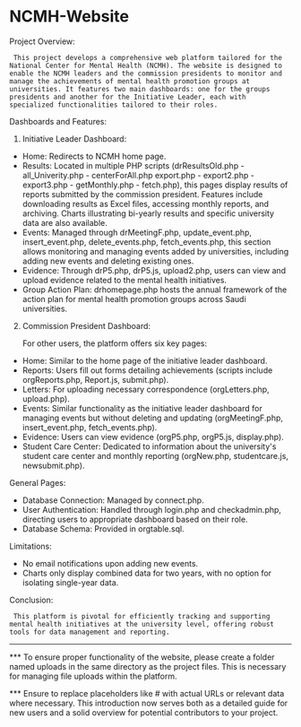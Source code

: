 # NCMH-Website

Project Overview:

     This project develops a comprehensive web platform tailored for the National Center for Mental Health (NCMH). The website is designed to enable the NCMH leaders and the commission presidents to monitor and manage the achievements of mental health promotion groups at universities. It features two main dashboards: one for the groups presidents and another for the Initiative Leader, each with specialized functionalities tailored to their roles.

Dashboards and Features:
1. Initiative Leader Dashboard:

- Home: Redirects to NCMH home page.
- Results: Located in multiple PHP scripts (drResultsOld.php - all_Univerity.php - centerForAll.php export.php - export2.php - export3.php - getMonthly.php - fetch.php), this pages display results of reports submitted by the commission president. Features include downloading results as Excel files, accessing monthly reports, and archiving. Charts illustrating bi-yearly results and specific university data are also available.
- Events: Managed through drMeetingF.php, update_event.php, insert_event.php, delete_events.php, fetch_events.php, this section allows monitoring and managing events added by universities, including adding new events and deleting existing ones.
- Evidence: Through drP5.php, drP5.js, upload2.php, users can view and upload evidence related to the mental health initiatives.
- Group Action Plan: drhomepage.php hosts the annual framework of the action plan for mental health promotion groups across Saudi universities.

2. Commission President Dashboard:

     For other users, the platform offers six key pages:

- Home: Similar to the home page of the  initiative leader dashboard.
- Reports: Users fill out forms detailing achievements (scripts include orgReports.php, Report.js, submit.php).
- Letters: For uploading necessary correspondence (orgLetters.php, upload.php).
- Events: Similar functionality as the initiative leader dashboard for managing events but without deleting and updating (orgMeetingF.php, insert_event.php, fetch_events.php).
- Evidence: Users can view evidence (orgP5.php, orgP5.js, display.php).
- Student Care Center: Dedicated to information about the university's student care center and monthly reporting (orgNew.php, studentcare.js, newsubmit.php).

General Pages:

- Database Connection: Managed by connect.php.
- User Authentication: Handled through login.php and checkadmin.php, directing users to appropriate dashboard based on their role.
- Database Schema: Provided in orgtable.sql.

Limitations:

- No email notifications upon adding new events.
- Charts only display combined data for two years, with no option for isolating single-year data.

Conclusion:

     This platform is pivotal for efficiently tracking and supporting mental health initiatives at the university level, offering robust tools for data management and reporting.

------------------------------------------------------------------------------------------------------------------------------------------------------------------------------------------------
*** To ensure proper functionality of the website, please create a folder named uploads in the same directory as the project files. This is necessary for managing file uploads within the platform.

*** Ensure to replace placeholders like # with actual URLs or relevant data where necessary. This introduction now serves both as a detailed guide for new users and a solid overview for potential contributors to your project.
